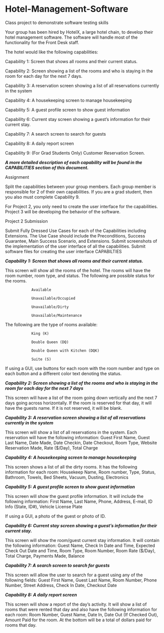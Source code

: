 # Hotel-Management-Software
Class project to demonstrate software testing skills


Your group has been hired by HotelX, a large hotel chain, to develop their hotel management software.  The software will handle most of the functionality for the Front Desk staff. 

The hotel would like the following capabilities:

Capability 1: Screen that shows all rooms and their current status.

Capability 2: Screen showing a list of the rooms and who is staying in the room for each day for the next 7 days. 

Capability 3: A reservation screen showing a list of all reservations currently in the system

Capability 4: A housekeeping screen to manage housekeeping

Capability 5: A guest profile screen to show guest information

Capability 6: Current stay screen showing a guest’s information for their current stay.

Capability 7: A search screen to search for guests

Capability 8: A daily report screen

Capability 9: (For Grad Students Only)  Customer Reservation Screen. 

***A more detailed description of each capability will be found in the CAPABILITIES section of this document.***

Assignment

Split the capabilities between your group members. Each group member is responsible for 2 of their own capabilities.  If you are a grad student, then you also must complete Capability 9. 

For Project 2, you only need to create the user interface for the capabilities.  Project 3 will be developing the behavior of the software.

 

Project 2 Submission

Submit Fully Dressed Use Cases for each of the Capabilities including Extensions. The Use Case should include the Preconditions, Success Guarantee, Main Success Scenario, and Extensions.
Submit screenshots of the implementation of the user interface of all the capabilities.
Submit software files for creating the user interface
CAPABILTIES

 

***Capability 1: Screen that shows all rooms and their current status.***

This screen will show all the rooms of the hotel.  The rooms will have the room number, room type, and status.  The following are possible status for the rooms.

                Available

                Unavailable/Occupied

                Unavailable/Dirty

                Unavailable/Maintenance

The following are the type of rooms available:

                King (K)

                Double Queen (DQ)

                Double Queen with Kitchen (DQK)

                Suite (S)

               

If using a GUI, use buttons for each room with the room number and type on each button and a different color text denoting the status.

***Capability 2: Screen showing a list of the rooms and who is staying in the room for each day for the next 7 days***

This screen will have a list of the room going down vertically and the next 7 days going across horizontally.  If the room is reserved for that day, it will have the guests name.  If it is not reserved, it will be blank.

***Capability 3: A reservation screen showing a list of all reservations currently in the system***

This screen will show a list of all reservations in the system.  Each reservation will have the following information:  Guest First Name, Guest Last Name, Date Made,  Date Checkin,  Date Checkout,  Room Type, Website Reservation Made, Rate ($/Day), Total Charge

 

***Capability 4: A housekeeping screen to manage housekeeping***

This screen shows a list of all the dirty rooms.  It has the following information for each room: Housekeep Name, Room number, Type, Status, Bathroom,  Towels, Bed Sheets, Vacuum, Dusting, Electronics

 

***Capability 5: A guest profile screen to show guest information***

This screen will show the guest profile information.  It will include the following information: First Name, Last Name, Phone, Address, E-mail,  ID Info (State, ID#), Vehicle License Plate

If using a GUI, a photo of the guest or photo of ID.

***Capability 6: Current stay screen showing a guest’s information for their current stay.***

This screen will show the room/guest current stay information.  It will contain the following information:  Guest Name, Check In Date and Time, Expected Check Out Date and Time,  Room Type, Room Number, Room Rate ($/Day), Total Charge, Payments Made, Balance

 

***Capability 7: A search screen to search for guests***

This screen will allow the user to search for a guest using any of the following fields: Guest First Name, Guest Last Name, Room Number, Phone Number, Street Address, Check In Date, Checkout Date

 

***Capability 8: A daily report screen***

This screen will show a report of the day’s activity.  It will show a list of rooms that were rented that day and also have the following information for each room: Room Number, Guest Name, Date In, Date Out (If Checked Out), Amount Paid for the room. At the bottom will be a total of dollars paid for rooms that day.
